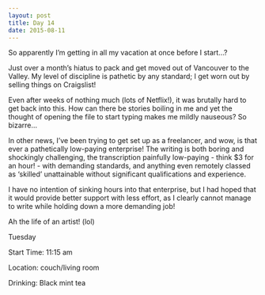 ```yaml
---
layout: post
title: Day 14
date: 2015-08-11
---
```


So apparently I’m getting in all my vacation at once before I start…? 

Just over a month’s hiatus to pack and get moved out of Vancouver to the Valley. My level of discipline is pathetic by any standard; I get worn out by selling things on Craigslist! 

Even after weeks of nothing much (lots of Netflix!), it was brutally hard to get back into this. How can there be stories boiling in me and yet the thought of opening the file to start typing makes me mildly nauseous? So bizarre… 

In other news, I’ve been trying to get set up as a freelancer, and wow, is that ever a pathetically low-paying enterprise! The writing is both boring and shockingly challenging, the transcription painfully low-paying - think $3 for an hour! - with demanding standards, and anything even remotely classed as ‘skilled’ unattainable without significant qualifications and experience. 

I have no intention of sinking hours into that enterprise, but I had hoped that it would provide better support with less effort, as I clearly cannot manage to write while holding down a more demanding job! 

Ah the life of an artist! (lol)


Tuesday

Start Time: 11:15 am

Location: couch/living room

Drinking: Black mint tea
